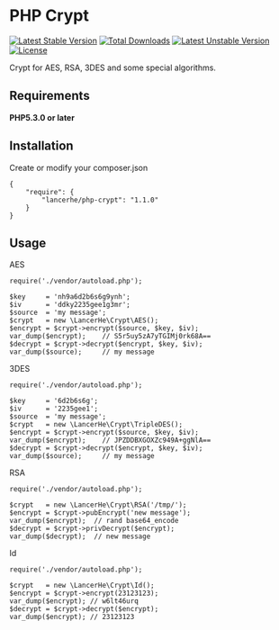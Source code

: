 PHP Crypt
============

[![Latest Stable Version](https://poser.pugx.org/lancerhe/php-crypt/v/stable)](https://packagist.org/packages/lancerhe/php-crypt) [![Total Downloads](https://poser.pugx.org/lancerhe/php-crypt/downloads)](https://packagist.org/packages/lancerhe/php-crypt) [![Latest Unstable Version](https://poser.pugx.org/lancerhe/php-crypt/v/unstable)](https://packagist.org/packages/lancerhe/php-crypt) [![License](https://poser.pugx.org/lancerhe/php-crypt/license)](https://packagist.org/packages/lancerhe/php-crypt)

Crypt for AES, RSA, 3DES and some special algorithms.

Requirements
------------

**PHP5.3.0 or later**

Installation
------------

Create or modify your composer.json

    {
        "require": {
            "lancerhe/php-crypt": "1.1.0"
        }
    }

Usage
-----

AES

    require('./vendor/autoload.php');
    
    $key     = 'nh9a6d2b6s6g9ynh';
    $iv      = 'ddky2235gee1g3mr';
    $source  = 'my message';
    $crypt   = new \LancerHe\Crypt\AES();
    $encrypt = $crypt->encrypt($source, $key, $iv); 
    var_dump($encrypt);    // S5r5uy5zA7yTGIMj0rk68A==
    $decrypt = $crypt->decrypt($encrypt, $key, $iv);
    var_dump($source);     // my message

3DES

    require('./vendor/autoload.php');
    
    $key     = '6d2b6s6g';
    $iv      = '2235gee1';
    $source  = 'my message';
    $crypt   = new \LancerHe\Crypt\TripleDES();
    $encrypt = $crypt->encrypt($source, $key, $iv); 
    var_dump($encrypt);    // JPZDDBXGOXZc949A+ggNlA==
    $decrypt = $crypt->decrypt($encrypt, $key, $iv);
    var_dump($source);     // my message

RSA

    require('./vendor/autoload.php');
    
    $crypt   = new \LancerHe\Crypt\RSA('/tmp/');
    $encrypt = $crypt->pubEncrypt('new message');
    var_dump($encrypt);  // rand base64_encode
    $decrypt = $crypt->privDecrypt($encrypt);
    var_dump($decrypt);  // new message

Id

    require('./vendor/autoload.php');
    
    $crypt   = new \LancerHe\Crypt\Id();
    $encrypt = $crypt->encrypt(23123123);
    var_dump($encrypt); // w6lt46urq
    $decrypt = $crypt->decrypt($encrypt);
    var_dump($encrypt); // 23123123
